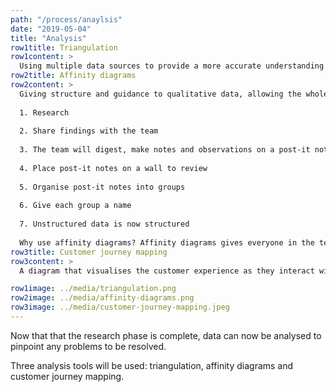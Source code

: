 ```yaml
---
path: "/process/anaylsis"
date: "2019-05-04"
title: "Analysis"
row1title: Triangulation
row1content: >
  Using multiple data sources to provide a more accurate understanding of the problem. Triangulation identifies patterns from two or more research disciplines.
row2title: Affinity diagrams
row2content: >
  Giving structure and guidance to qualitative data, allowing the whole team to be involved from brainstorming to analysing. An affinity diagram needs:
  
  1. Research 
  
  2. Share findings with the team 
  
  3. The team will digest, make notes and observations on a post-it notes 
  
  4. Place post-it notes on a wall to review
  
  5. Organise post-it notes into groups
  
  6. Give each group a name
  
  7. Unstructured data is now structured
  
  Why use affinity diagrams? Affinity diagrams gives everyone in the team a voice, it gets everyone working collaboratively and sharing ideas to quickly analyse the research.
row3title: Customer journey mapping 
row3content: >
  A diagram that visualises the customer experience as they interact with the website. It highlights aspects of the journey that needs to be fixed. Within the flow of using a website the customer will take many steps, whether ‘enter your details’ ‘get a quote’ ‘register online’, highlighting patterns within each step establishing user goals, behaviours, context, pain points and opportunities. The experience within each step is assessed if it’s positive or negative and mapped on the diagram. This indicates what needs to be fixed to ensure the user has a positive experience.

row1image: ../media/triangulation.png
row2image: ../media/affinity-diagrams.png
row3image: ../media/customer-journey-mapping.jpeg
---
```


Now that that the research phase is complete, data can now be analysed to pinpoint any problems to be resolved. 

Three analysis tools will be used: triangulation, affinity diagrams and customer journey mapping. 

